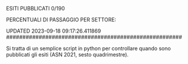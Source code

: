 ESITI PUBBLICATI 0/190 

PERCENTUALI DI PASSAGGIO PER SETTORE:

UPDATED 2023-09-18 09:17:26.411869
###################################################### 

Si tratta di un semplice script in python per controllare quando sono pubblicati gli esiti (ASN 2021, sesto quadrimestre).

